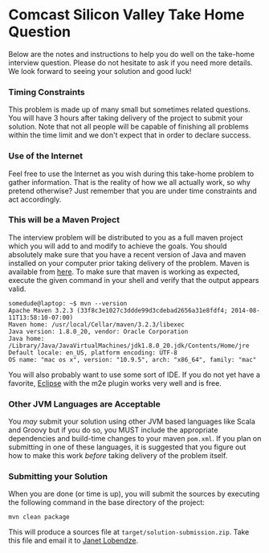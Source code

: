 Comcast Silicon Valley Take Home Question
=========

Below are the notes and instructions to help you do well on the take-home interview question.
Please do not hesitate to ask if you need more details. We look forward to seeing your
solution and good luck!

### Timing Constraints
This problem is made up of many small but sometimes related questions. You will have 3 hours
after taking delivery of the project to submit your solution. Note that not all people will
be capable of finishing all problems within the time limit and we don't expect that in order
to declare success.

### Use of the Internet
Feel free to use the Internet as you wish during this take-home problem to gather information.
That is the reality of how we all actually work, so why pretend otherwise? Just remember
that you are under time constraints and act accordingly. 

### This will be a Maven Project
The interview problem will be distributed to you as a full maven project which
you will add to and modify to achieve the goals. You should absolutely make sure
that you have a recent version of Java and maven installed on your computer prior
taking delivery of the problem. Maven is available from [here](http://maven.apache.org/download.html).
To make sure that maven is working as expected, execute the given command in your
shell and verify that the output appears valid.

```
somedude@laptop: ~$ mvn --version
Apache Maven 3.2.3 (33f8c3e1027c3ddde99d3cdebad2656a31e8fdf4; 2014-08-11T13:58:10-07:00)
Maven home: /usr/local/Cellar/maven/3.2.3/libexec
Java version: 1.8.0_20, vendor: Oracle Corporation
Java home: /Library/Java/JavaVirtualMachines/jdk1.8.0_20.jdk/Contents/Home/jre
Default locale: en_US, platform encoding: UTF-8
OS name: "mac os x", version: "10.9.5", arch: "x86_64", family: "mac"
```

You will also probably want to use some sort of IDE. If you do not yet have a favorite,
[Eclipse](https://www.eclipse.org/) with the m2e plugin works very well and is free.

### Other JVM Languages are Acceptable
You *may* submit your solution using other JVM based languages like Scala and Groovy but
if you do so, you MUST include the appropriate dependencies and build-time changes to
your maven `pom.xml`. If you plan on submitting in one of these languages, it is suggested
that you figure out how to make this work *before* taking delivery of the problem itself.

### Submitting your Solution
When you are done (or time is up), you will submit the sources by executing the following command
in the base directory of the project:

```
mvn clean package
``` 

This will produce a sources file at `target/solution-submission.zip`. Take this file and email it
to [Janet Lobendze](mailto:janet_lobendze@cable.comcast.com).
